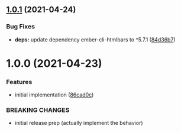 ## [1.0.1](https://github.com/CrowdStrike/ember-url-hash-polyfill/compare/v1.0.0...v1.0.1) (2021-04-24)


### Bug Fixes

* **deps:** update dependency ember-cli-htmlbars to ^5.7.1 ([84d36b7](https://github.com/CrowdStrike/ember-url-hash-polyfill/commit/84d36b7e23d9ae76ef803bfe0a737351f26cc064))

# 1.0.0 (2021-04-23)


### Features

* initial implementation ([86cad0c](https://github.com/CrowdStrike/ember-url-hash-polyfill/commit/86cad0cbcb0d6833fdb4016ef89a75bc488792d0))


### BREAKING CHANGES

* initial release prep
(actually implement the behavior)
